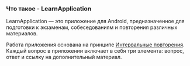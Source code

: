 ### Что такое - LearnApplication
LearnApplication — это приложение для Android, предназначенное для подготовки к экзаменам, собеседованиям и повторения различных материалов.

Работа приложения основана на принципе [Интервальные повторения](https://ru.wikipedia.org/wiki/%D0%98%D0%BD%D1%82%D0%B5%D1%80%D0%B2%D0%B0%D0%BB%D1%8C%D0%BD%D1%8B%D0%B5_%D0%BF%D0%BE%D0%B2%D1%82%D0%BE%D1%80%D0%B5%D0%BD%D0%B8%D1%8F).
Каждый вопрос в приложении включает в себя три элемента: вопрос, ответ и ссылку на дополнительный материал.




